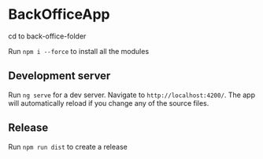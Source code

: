# BackOfficeApp

cd to back-office-folder

Run `npm i --force` to install all the modules

## Development server

Run `ng serve` for a dev server. Navigate to `http://localhost:4200/`. The app will automatically reload if you change any of the source files.

## Release

Run `npm run dist` to create a release
